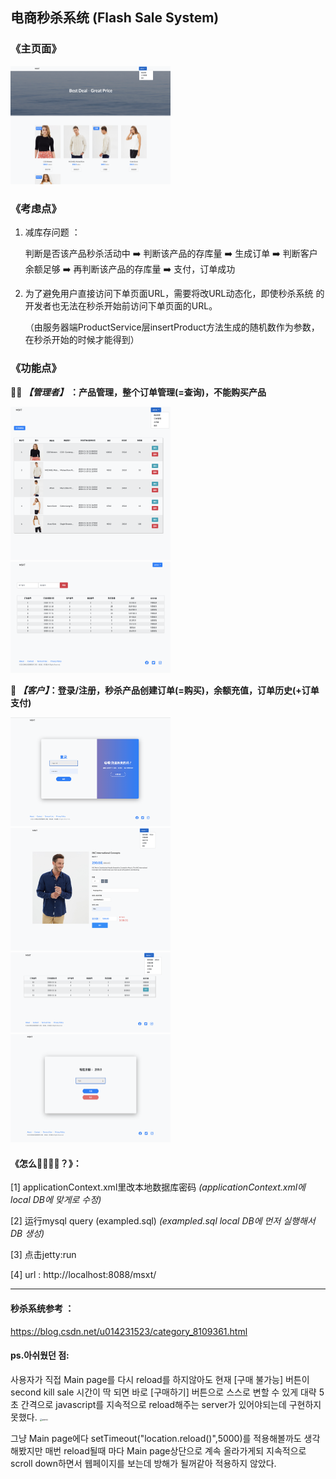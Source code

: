 ## 电商秒杀系统 (Flash Sale System)

### 《主页面》


<img src="./captureImage/admin-main.png" alt="主页面" style="zoom: 25%;" />



### 《考虑点》

1. 减库存问题 ：

   判断是否该产品秒杀活动中 ➡️ 判断该产品的存库量 ➡️ 生成订单 ➡️ 判断客户余额足够 ➡️ 再判断该产品的存库量 ➡️ 支付，订单成功

   

2. 为了避免用户直接访问下单⻚面URL，需要将改URL动态化，即使秒杀系统 的开发者也无法在秒杀开始前访问下单⻚面的URL。

   （由服务器端ProductService层insertProduct方法生成的随机数作为参数，在秒杀开始的时候才能得到）



### 《功能点》

**👨‍💻 *【管理者】* ：产品管理，整个订单管理(=查询)，不能购买产品**

<img src="./captureImage/admin-productManage.png" alt="产品管理" style="zoom: 25%;" />

<img src="./captureImage/admin-orderList.png" alt="订单管理" style="zoom: 25%;" />



**🤑 *【客户】*：登录/注册，秒杀产品创建订单(=购买)，余额充值，订单历史(+订单支付)**

<img src="./captureImage/user-login.png" alt="登录/注册" style="zoom: 25%;" />

<img src="./captureImage/user-order.png" alt="创建订单" style="zoom: 25%;" />

<img src="./captureImage/user-orderList.png" alt="订单历史" style="zoom: 25%;" />

<img src="./captureImage/user-charge.png" alt="余额充值" style="zoom: 25%;" />







#### 《怎么🏃‍♂️🏃‍♀️？》：

[1] applicationContext.xml里改本地数据库密码 *(applicationContext.xml에 local DB에 맞게로 수정)*

[2] 运行mysql query (exampled.sql) *(exampled.sql local DB에 먼저 실행해서 DB 생성)*

[3] 点击jetty:run

[4] url : http://localhost:8088/msxt/



---------------------------------------
#### 秒杀系统参考 ：
https://blog.csdn.net/u014231523/category_8109361.html


#### ps.아쉬웠던 점:
사용자가 직접 Main page를 다시 reload를 하지않아도 현재 [구매 불가능] 버튼이 second kill sale 시간이 딱 되면 바로 [구매하기] 버튼으로 스스로 변할 수 있게 
대략 5초 간격으로 javascript를 지속적으로 reload해주는 server가 있어야되는데 구현하지 못했다.
<img width="940" alt="wenti" src="https://user-images.githubusercontent.com/44460142/99253253-c5bfa580-2853-11eb-88e8-5d1148baaa7c.png" style="zoom: 25%;">

그냥 Main page에다 setTimeout("location.reload()",5000)를 적용해볼까도 생각해봤지만
매번 reload될때 마다 Main page상단으로 계속 올라가게되 지속적으로 scroll down하면서 웹페이지를 보는데 방해가 될꺼같아 적용하지 않았다.


